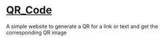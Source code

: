 # [QR_Code](-code-9ojf.onrender.com)
A simple website to generate a QR for a link or text and get the corresponding QR image
